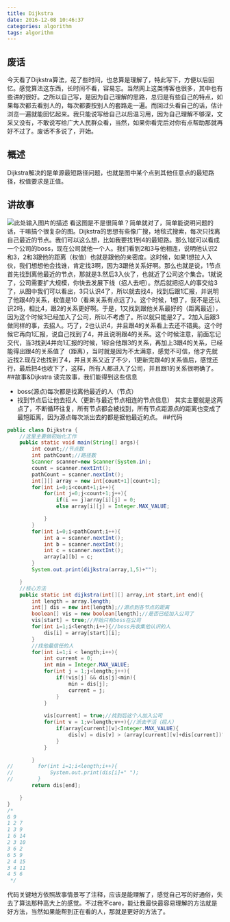 ```yaml
---
title: Dijkstra
date: 2016-12-08 10:46:37
categories: algorithm
tags: algorithm
---
```


## 废话
今天看了Dijkstra算法，花了些时间，也总算是理解了，特此写下，方便以后回忆。感觉算法这东西，长时间不看，容易忘。当然网上这类博客也很多，其中也有些讲的很好。之所以自己写，是因为自己理解的思路，总归是有些自己的特点，如果每次都去看别人的，每次都要按别人的套路走一遍。而回过头看自己的话，估计浏览一遍就能回忆起来。我只能说写给自己以后温习用，因为自己理解不够深，文采又没有，不敢说写给广大人民群众看，当然，如果你看完后对你有点帮助那就再好不过了。废话不多说了，开始。
## 概述
Dijkstra解决的是单源最短路径问题，也就是图中某个点到其他任意点的最短路径，权值要求是正值。
## 讲故事
![此处输入图片的描述][1]
看这图是不是很简单？简单就对了，简单能说明问题的话，干嘛搞个很复杂的图。Dijkstra的思想有些像广搜，地毯式搜索，每次只找离自己最近的节点。我们可以这么想，比如我要找1到4的最短路。那么1就可以看成一个公司的boss，现在公司就他一个人。我们看到2和3与他相连，说明他认识2和3，2和3跟他的距离（权值）也就是跟他的亲密度。这时候，如果1想拉人入伙，我们想想他会找谁，肯定找3啊，因为3跟他关系好啊。那么也就是说，1节点首先找到离他最近的节点，那就是3.然后3入伙了，也就近了公司这个集合。1就说了，公司需要扩大规模，你快去发展下线（招人去吧）。然后就把招人的事交给3了，从图中我们可以看出，3只认识4了，所以就去找4，找到后跟1汇报，并说明了他跟4的关系，权值是10（看来关系有点远了）。这个时候，1想了，我不是还认识2吗，相比4，跟2的关系更好啊。于是，1又找到跟他关系最好的（距离最近），因为这个时候3已经加入了公司，所以不考虑了。所以就只能是2了。2加入后跟3做同样的事，去招人。巧了，2也认识4，并且跟4的关系看上去还不错奥。这个时候它再向1汇报，说自己找到了4，并且说明跟4的关系。这个时候注意，前面忘记交代，当3找到4并向1汇报的时候，1综合他跟3的关系，再加上3跟4的关系，已经能得出跟4的关系值了（距离），当时就是因为不太满意，感觉不可信，他才先就近找2.现在2也找到了4，并且关系又近了不少，1更新完跟4的关系值后，感觉还行，最后把4也收下了，这样，所有人都进入了公司，并且跟1的关系很明确了。
##故事&Dijkstra
读完故事，我们能得到这些信息
* boss(源点)每次都是找离他最近的人（节点）
* 找到节点后让他去招人（更新与最近节点相连的节点信息）
其实主要就是这两点了，不断循环往复，所有节点都会被找到，所有节点距源点的距离也变成了最短距离，因为源点每次派出去的都是据他最近的点。
##代码
```java
public class Dijkstra {
    //这里主要做初始化工作
    public static void main(String[] args){
        int count;//节点数
        int pathCount;//路径数
        Scanner scanner=new Scanner(System.in);
        count = scanner.nextInt();
        pathCount = scanner.nextInt();
        int[][] array = new int[count+1][count+1];
        for(int i=0;i<count+1;i++){
            for(int j=0;j<count+1;j++){
                if(i == j)array[i][j] = 0;
                else array[i][j] = Integer.MAX_VALUE;

            }
        }
        for(int i=0;i<pathCount;i++){
            int a = scanner.nextInt();
            int b = scanner.nextInt();
            int c = scanner.nextInt();
            array[a][b] = c;
        }
        System.out.print(dijkstra(array,1,5)+"");

    }
    //核心方法
    public static int dijkstra(int[][] array,int start,int end){
        int length = array.length;
        int[] dis = new int[length];//源点到各节点的距离
        boolean[] vis = new boolean[length];//是否已经加入公司了
        vis[start] = true;//开始只有boss在公司
        for(int i=1;i<length;i++){//boss先收集他认识的人
            dis[i] = array[start][i];
        }
        //找他最信任的人
        for(int i=1;i < length;i++){
            int current = 0;
            int min = Integer.MAX_VALUE;
            for(int j = 1;j<length;j++){
                if(!vis[j] && dis[j]<min){
                    min = dis[j];
                    current = j;
                }
            }
            
            vis[current] = true;//找到后这个人加入公司
            for(int v = 1;v<length;v++){//派去干活（招人）
                if(array[current][v]<Integer.MAX_VALUE){
                    dis[v] = dis[v] > (array[current][v]+dis[current])?(array[current][v]+dis[current]):dis[v];
                }
            }

        }
//        for(int i=1;i<length;i++){
//            System.out.print(dis[i]+" ");
//        }
        return dis[end];

    }
}
/*
6 9
1 2 7
1 3 9
1 6 14
2 3 10
3 6 2
6 5 9
2 4 15
3 4 11
4 5 6
 */
```
代码关键地方依照故事情景写了注释，应该是能理解了，感觉自己写的好通俗，失去了算法那种高大上的感觉。不过我不care，能让我最快最容易理解的方法就是好方法，当然如果能帮到正在看的人，那就是更好的方法了。


  [1]: http://ofy9dm2ii.bkt.clouddn.com/Dijkstra.png